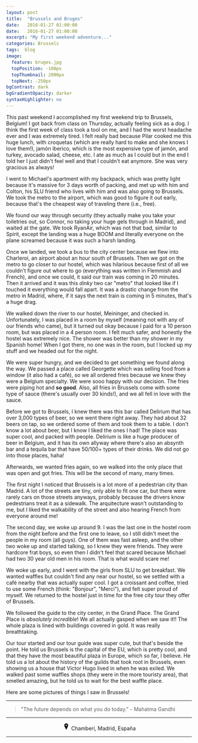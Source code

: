 ```yaml
---
layout: post
title:  "Brussels and Bruges"
date:   2016-01-27 01:00:00
date:   2016-01-27 01:00:00
excerpt: "My first weekend adventure..."
categories: Brussels
tags:  blog
image:
  feature: bruges.jpg
  topPosition: -100px
  topThumbnail: 2000px
  topNext: -250px
bgContrast: dark
bgGradientOpacity: darker
syntaxHighlighter: no
---
```


This past weekend I accomplished my first weekend trip to Brussels, Belgium! I got back from class on Thursday, actually feeling sick as a dog. I think the first week of class took a tool on me, and I had the worst headache ever and I was extremely tired. I felt really bad because Pilar cooked me this huge lunch, with croquetas (which are really hard to make and she knows I love them!), jamón iberico, which is the most expensive type of jamón, and turkey, avocado salad, cheese, etc. I ate as much as I could but in the end I told her I just didn't feel well and that I couldn't eat anymore. She was very gracious as always!

I went to Michael's apartment with my backpack, which was pretty light because it's massive for 3 days worth of packing, and met up with him and Colton, his SLU friend who lives with him and was also going to Brussels. We took the metro to the airport, which was good to figure it out early, because that's the cheapest way of traveling there (i.e., free).

We found our way through security (they actually make you take your toiletries out, so Connor, no taking your huge gels through in Madrid), and waited at the gate. We took RyanAir, which was not that bad, similar to Spirit, except the landing was a huge BOOM and literally everyone on the plane screamed because it was such a harsh landing.

Once we landed, we took a bus to the city center because we flew into Charleroi, an airport about an hour south of Brussels. Then we got on the metro to go closer to our hostel, which was hilarious because first of all we couldn't figure out where to go (everything was written in Flemmish and French), and once we could, it said our train was coming in 20 minutes. Then it arrived and it was this *dinky* two car "metro" that looked like if I touched it everything would fall apart. It was a drastic change from the metro in Madrid, where, if it says the next train is coming in 5 minutes, that's a huge drag.

We walked down the river to our hostel, Meininger, and checked in. Unfortunately, I was placed in a room by myself (meaning not with any of our friends who came), but it turned out okay because I paid for a 10 person room, but was placed in a 4 person room. I felt much safer, and honestly the hostel was extremely nice. The shower was better than my shower in my Spanish home! When I got there, no one was in the room, but I locked up my stuff and we headed out for the night.

We were super hungry, and we decided to get something we found along the way. We passed a place called Georgette which was selling food from a window (it also had a café), so we all ordered fries because we knew they were a Belgium specialty. We were sooo happy with our decision. The fries were piping hot and **so good**. Also, all fries in Brussels come with some type of sauce (there's usually over 30 kinds!), and we all fell in love with the sauce.

Before we got to Brussels, I knew there was this bar called Delirium that has over 3,000 types of beer, so we went there right away. They had about 32 beers on tap, so we ordered some of them and took them to a table. I don't know a lot about beer, but I know I liked the ones I had! The place was super cool, and packed with people. Delirium is like a huge producer of beer in Belgium, and it has its own allyway where there's also an absynth bar and a tequila bar that have 50/100+ types of their drinks. We did not go into those places, haha!

Afterwards, we wanted fries again, so we walked into the only place that was open and got fries. This will be the second of many, many times.

The first night I noticed that Brussels is a lot more of a pedestrian city than Madrid. A lot of the streets are tiny, only able to fit one car, but there were rarely cars on those streets anyways, probably because the drivers know pedestrians treat it as a sidewalk. The arquitecture wasn't outstanding to me, but I liked the walkability of the street and also hearing French from everyone around me!

The second day, we woke up around 9. I was the last one in the hostel room from the night before and the first one to leave, so I still didn't meet the people in my room (all guys). One of them was fast asleep, and the other two woke up and started talking, so I knew they were friends. They were hardcore frat boys, so even then I didn't feel that scared because Michael had two 30 year old men in his room. That is what would scare me!

We woke up early, and I went with the girls from SLU to get breakfast. We wanted waffles but couldn't find any near our hostel, so we settled with a café nearby that was actually super cool. I got a croissant and coffee, tried to use some French (think: "Bonjour", "Merci"), and felt super proud of myself. We returned to the hostel just in time for the free city tour they offer of Brussels.

We followed the guide to the city center, in the Grand Place. The Grand Place is *absolutely incredible*! We all actually gasped when we saw it!! The whole plaza is lined with buildings covered in gold. It was really breathtaking.

Our tour started and our tour guide was super cute, but that's beside the point. He told us Brussels is the capital of the EU, which is pretty cool, and that they have the most beautiful plaza in Europe, which so far, I believe. He told us a lot about the history of the guilds that took root in Brussels, even showing us a house that Victor Hugo lived in when he was exiled. We walked past some waffles shops (they were in the more touristy area), that smelled amazing, but he told us to wait for the best waffle place.

Here are some pictures of things I saw in Brussels!




<hr></hr>

<blockquote class="largeQuote">"The future depends on what you do today." - Mahatma Gandhi</blockquote>

<hr></hr>

<center><img src="/assets/images/location.png" height=20px width=20px/> Chamberí, Madrid, España</center>

<hr></hr>
